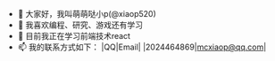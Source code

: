 - 👋 大家好，我叫萌萌哒小p(@xiaop520)
- 👀 我喜欢编程、研究、游戏还有学习
- 🌱 目前我正在学习前端技术react
- 📫 我的联系方式如下：
|QQ|Email|
|2024464869|mcxiaop@qq.com|

<!---
xiaop520/xiaop520 is a ✨ special ✨ repository because its `README.md` (this file) appears on your GitHub profile.
You can click the Preview link to take a look at your changes.
--->
